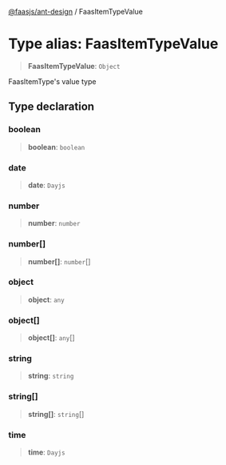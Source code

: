 [@faasjs/ant-design](../README.md) / FaasItemTypeValue

# Type alias: FaasItemTypeValue

> **FaasItemTypeValue**: `Object`

FaasItemType's value type

## Type declaration

### boolean

> **boolean**: `boolean`

### date

> **date**: `Dayjs`

### number

> **number**: `number`

### number[]

> **number[]**: `number`[]

### object

> **object**: `any`

### object[]

> **object[]**: `any`[]

### string

> **string**: `string`

### string[]

> **string[]**: `string`[]

### time

> **time**: `Dayjs`

